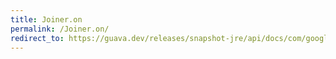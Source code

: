 ```yaml
---
title: Joiner.on
permalink: /Joiner.on/
redirect_to: https://guava.dev/releases/snapshot-jre/api/docs/com/google/common/base/Joiner.html#on-char-
---
```

